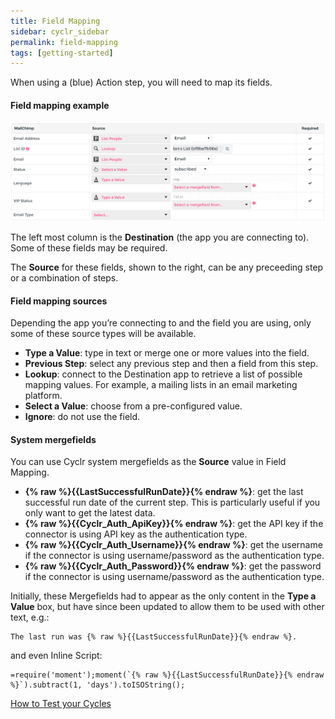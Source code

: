 ```yaml
---
title: Field Mapping
sidebar: cyclr_sidebar
permalink: field-mapping
tags: [getting-started]
---
```


When using a (blue) Action step, you will need to map its fields.

#### Field mapping example

![](./images/field-mapping.png)

The left most column is the **Destination** (the app you are connecting to). Some of these fields may be required.

The **Source** for these fields, shown to the right, can be any preceeding step or a combination of steps.

#### Field mapping sources

Depending the app you’re connecting to and the field you are using, only some of these source types will be available.

*   **Type a Value**: type in text or merge one or more values into the field.
*   **Previous Step**: select any previous step and then a field from this step.
*   **Lookup**: connect to the Destination app to retrieve a list of possible mapping values. For example, a mailing lists in an email marketing platform.
*   **Select a Value**: choose from a pre-configured value.
*   **Ignore**: do not use the field.

#### System mergefields

You can use Cyclr system mergefields as the **Source** value in Field Mapping.

*   **{% raw %}{{LastSuccessfulRunDate}}{% endraw %}**: get the last successful run date of the current step. This is particularly useful if you only want to get the latest data.
*   **{% raw %}{{Cyclr_Auth_ApiKey}}{% endraw %}**: get the API key if the connector is using API key as the authentication type.
*   **{% raw %}{{Cyclr_Auth_Username}}{% endraw %}**: get the username if the connector is using username/password as the authentication type.
*   **{% raw %}{{Cyclr_Auth_Password}}{% endraw %}**: get the password if the connector is using username/password as the authentication type.


Initially, these Mergefields had to appear as the only content in the **Type a Value** box, but have since been updated to allow them to be used with other text, e.g.:
```
The last run was {% raw %}{{LastSuccessfulRunDate}}{% endraw %}.
```
and even Inline Script:
```
=require('moment');moment(`{% raw %}{{LastSuccessfulRunDate}}{% endraw %}`).subtract(1, 'days').toISOString();
```


[How to Test your Cycles](./testing-cycles)
